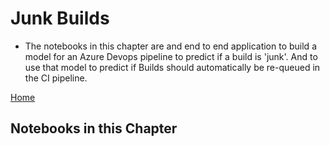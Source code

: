 # Junk Builds

- The notebooks in this chapter are and end to end application to build a model for an Azure Devops pipeline to predict if a build is 'junk'.  And to use that model to predict if Builds should automatically be re-queued in the CI pipeline.

[Home](../readme.md)

## Notebooks in this Chapter
